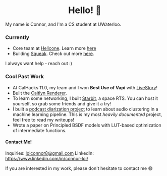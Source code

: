 <h1 align="center">Hello! 👋</h1>

My name is Connor, and I'm a CS student at UWaterloo.

### Currently
- Core team at [Helicone](https://github.com/Helicone/helicone). Learn more [here](https://www.helicone.ai/)
- Building [Squeak](https://github.com/connortbot/squeak). Check out more [here](https://squeak.today/).

I always want help - reach out :)

### Cool Past Work
- At CalHacks 11.0, my team and I won **Best Use of Vapi** with [LiveStory](https://github.com/pranavbedi/LiveStory)!
- Built the [Caitlyn Renderer](https://github.com/cypraeno/caitlyn).
- To learn some networking, I built [Starbit](https://github.com/connortbot/starbit), a space RTS. You can host it yourself, so grab some friends and give it a try!
- I built a [podcast diarization project](https://github.com/connortbot/podcast-diarizer) to learn about audio clustering in a machine learning pipeline. This is my most *heavily documented* project, feel free to read my writeups!
- Wrote a paper on Principled BSDF models with LUT-based optimization of intermediate functions.

#### Contact Me!
Inquiries: loiconnor8@gmail.com
LinkedIn: https://www.linkedin.com/in/connor-loi/

If you are interested in my work, please don't hesitate to contact me 😄
